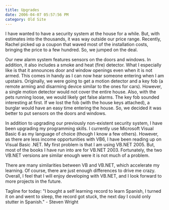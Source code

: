 ```yaml
---
title: Upgrades
date: 2006-04-07 05:57:56 PM
category: Old Site
---
```


I have wanted to have a security system at the house for a while. But, with estimates into the thousands, it was way outside our price range. Recently, Rachel picked up a coupon that waved most of the installation costs, bringing the price to a few hundred. So, we jumped on the deal.

Our new alarm system features sensors on the doors and windows. In addition, it also includes a smoke and heat (fire) detector. What I especially like is that it announces door and window openings even when it is not armed. This comes in handy as I can now hear someone entering when I am upstairs. Originally, we were going to get a motion detector and a key fob (a remote arming and disarming device similar to the ones for cars). However, a single motion detector would not cover the entire house. Also, with the pets running loose, we would likely get false alarms. The key fob sounded interesting at first. If we lost the fob (with the house keys attached), a burglar would have an easy time entering the house. So, we decided it was better to put sensors on the doors and windows.

In addition to upgrading our previously non-existent security system, I have been upgrading my programming skills. I currently use Microsoft Visual Basic 6 as my language of choice (though I know a few others). However, as there are less income opportunities with VB6, I have been reading up on Visual Basic .NET. My first problem is that I am using VB.NET 2005. But, most of the books I have run into are for VB.NET 2003. Fortunately, the two VB.NET versions are similar enough were it is not much of a problem.

There are many similarities between VB and VB.NET, which accelerate my learning. Of course, there are just enough differences to drive me crazy. Overall, I feel that I will enjoy developing with VB.NET, and I look forward to more projects in the future.

Tagline for today: "I bought a self learning record to learn Spanish, I turned it on and went to sleep, the record got stuck, the next day I could only stutter in Spanish." - Steven Wright
